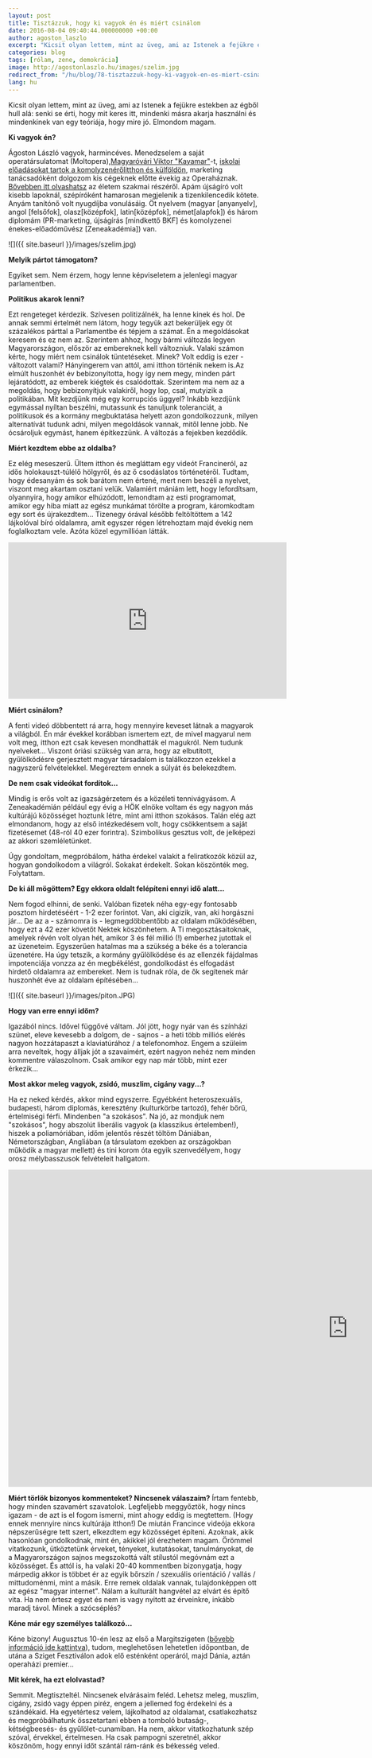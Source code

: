 ```yaml
---
layout: post
title: Tisztázzuk, hogy ki vagyok én és miért csinálom
date: 2016-08-04 09:40:44.000000000 +00:00
author: agoston_laszlo
excerpt: "Kicsit olyan lettem, mint az üveg, ami az Istenek a fejükre estekben az égből hull alá: senki se érti, hogy mit keres itt, mindenki másra akarja használni és mindenkinek van egy teóriája, hogy mire jó. Elmondom magam. Ki vagyok én?"
categories: blog
tags: [rólam, zene, demokrácia]
image: http://agostonlaszlo.hu/images/szelim.jpg
redirect_from: "/hu/blog/78-tisztazzuk-hogy-ki-vagyok-en-es-miert-csinalom"
lang: hu
---
```

Kicsit olyan lettem, mint az üveg, ami az Istenek a fejükre estekben az égből hull alá: senki se érti, hogy mit keres itt, mindenki másra akarja használni és mindenkinek van egy teóriája, hogy mire jó. Elmondom magam.

**Ki vagyok én?**

Ágoston László vagyok, harmincéves. Menedzselem a saját operatársulatomat (Moltopera),[Magyaróvári Viktor "Kayamar"](https://hu.wikipedia.org/wiki/Magyar%C3%B3v%C3%A1ri_Viktor)-t, [iskolai előadásokat tartok a komolyzenérőlitthon és külföldön](https://www.youtube.com/watch?v=qyXGO3gvgh0), marketing tanácsadóként dolgozom kis cégeknek előtte évekig az Operaháznak. [Bővebben itt olvashatsz](http://agostonlaszlo.hu/hu/eletrajz) az életem szakmai részéről. Apám újságíró volt kisebb lapoknál, szépíróként hamarosan megjelenik a tizenkilencedik kötete. Anyám tanítónő volt nyugdíjba vonulásáig. Öt nyelvem (magyar [anyanyelv], angol [felsőfok], olasz[középfok], latin[középfok], német[alapfok]) és három diplomám (PR-marketing, újságírás [mindkettő BKF] és komolyzenei énekes-előadóművész [Zeneakadémia]) van.

![]({{ site.baseurl }}/images/szelim.jpg)

**Melyik pártot támogatom?**

Egyiket sem. Nem érzem, hogy lenne képviseletem a jelenlegi magyar parlamentben.

**Politikus akarok lenni?**

Ezt rengeteget kérdezik. Szívesen politizálnék, ha lenne kinek és hol. De annak semmi értelmét nem látom, hogy tegyük azt bekerüljek egy öt százalékos párttal a Parlamentbe és tépjem a számat. Én a megoldásokat keresem és ez nem az. Szerintem ahhoz, hogy bármi változás legyen Magyarországon, először az embereknek kell változniuk. Valaki számon kérte, hogy miért nem csinálok tüntetéseket. Minek? Volt eddig is ezer - változott valami? Hányingerem van attól, ami itthon történik nekem is.Az elmúlt huszonhét év bebizonyította, hogy így nem megy, minden párt lejáratódott, az emberek kiégtek és csalódottak. Szerintem ma nem az a megoldás, hogy bebizonyítjuk valakiről, hogy lop, csal, mutyizik a politikában. Mit kezdjünk még egy korrupciós üggyel? Inkább kezdjünk egymással nyíltan beszélni, mutassunk és tanuljunk toleranciát, a politikusok és a kormány megbuktatása helyett azon gondolkozzunk, milyen alternatívát tudunk adni, milyen megoldások vannak, mitől lenne jobb. Ne ócsároljuk egymást, hanem építkezzünk. A változás a fejekben kezdődik.

**Miért kezdtem ebbe az oldalba?**

Ez elég meseszerű. Ültem itthon és megláttam egy videót Francineról, az idős holokauszt-túlélő hölgyről, és az ő csodáslatos történetéről. Tudtam, hogy édesanyám és sok barátom nem értené, mert nem beszéli a nyelvet, viszont meg akartam osztani velük. Valamiért mániám lett, hogy lefordítsam, olyannyira, hogy amikor elhúzódott, lemondtam az esti programomat, amikor egy hiba miatt az egész munkámat törölte a program, káromkodtam egy sort és újrakezdtem... Tizenegy órával később feltöltöttem a 142 lájkolóval bíró oldalamra, amit egyszer régen létrehoztam majd évekig nem foglalkoztam vele. Azóta közel egymillióan látták.

<iframe src="https://www.facebook.com/plugins/video.php?href=https%3A%2F%2Fwww.facebook.com%2Fagostonlaszloartist%2Fvideos%2F806952686075498%2F&show_text=0&width=560" width="560" height="315" style="border:none;overflow:hidden" scrolling="no" frameborder="0" allowTransparency="true" allowFullScreen="true"></iframe>

**Miért csinálom?**

A fenti videó döbbentett rá arra, hogy mennyire keveset látnak a magyarok a világból. Én már évekkel korábban ismertem ezt, de mivel magyarul nem volt meg, itthon ezt csak kevesen mondhatták el magukról. Nem tudunk nyelveket... Viszont óriási szükség van arra, hogy az elbutított, gyűlölködésre gerjesztett magyar társadalom is találkozzon ezekkel a nagyszerű felvételekkel. Megéreztem ennek a súlyát és belekezdtem.

**De nem csak videókat fordítok...**

Mindig is erős volt az igazságérzetem és a közéleti tennivágyásom. A Zeneakadémián például egy évig a HÖK elnöke voltam és egy nagyon más kultúrájú közösséget hoztunk létre, mint ami itthon szokásos. Talán elég azt elmondanom, hogy az első intézkedésem volt, hogy csökkentsem a saját fizetésemet (48-ról 40 ezer forintra). Szimbolikus gesztus volt, de jelképezi az akkori szemléletünket.

Úgy gondoltam, megpróbálom, hátha érdekel valakit a feliratkozók közül az, hogyan gondolkodom a világról. Sokakat érdekelt. Sokan köszönték meg. Folytattam.

**De ki áll mögöttem? Egy ekkora oldalt felépíteni ennyi idő alatt...**

Nem fogod elhinni, de senki. Valóban fizetek néha egy-egy fontosabb posztom hirdetéséért - 1-2 ezer forintot. Van, aki cigizik, van, aki horgászni jár... De az a - számomra is - legmegdöbbentőbb az oldalam működésében, hogy ezt a 42 ezer követőt Nektek köszönhetem. A Ti megosztásaitoknak, amelyek révén volt olyan hét, amikor 3 és fél millió (!) emberhez jutottak el az üzeneteim. Egyszerűen hatalmas ma a szükség a béke és a tolerancia üzenetére. Ha úgy tetszik, a kormány gyűlölködése és az ellenzék fájdalmas impotenciája vonzza az én megbékélést, gondolkodást és elfogadást hirdető oldalamra az embereket. Nem is tudnak róla, de ők segítenek már huszonhét éve az oldalam építésében...

![]({{ site.baseurl }}/images/piton.JPG)

**Hogy van erre ennyi időm?**

Igazából nincs. Idővel függővé váltam. Jól jött, hogy nyár van és színházi szünet, eleve kevesebb a dolgom, de - sajnos - a heti több milliós elérés nagyon hozzátapaszt a klaviatúrához / a telefonomhoz. Engem a szüleim arra neveltek, hogy álljak jót a szavaimért, ezért nagyon nehéz nem minden kommentre válaszolnom. Csak amikor egy nap már több, mint ezer érkezik...

**Most akkor meleg vagyok, zsidó, muszlim, cigány vagy...?**

Ha ez neked kérdés, akkor mind egyszerre. Egyébként heteroszexuális, budapesti, három diplomás, keresztény (kulturkörbe tartozó), fehér bőrű, értelmiségi férfi. Mindenben "a szokásos". Na jó, az mondjuk nem "szokásos", hogy abszolút liberális vagyok (a klasszikus értelemben!), hiszek a poliamóriában, időm jelentős részét töltöm Dániában, Németországban, Angliában (a társulatom ezekben az országokban működik a magyar mellett) és tini korom óta egyik szenvedélyem, hogy orosz mélybasszusok felvételeit hallgatom.

<iframe width="1366" height="638" src="https://www.youtube.com/embed/_3TjfUFXJZQ" frameborder="0" allowfullscreen></iframe>

**Miért törlök bizonyos kommenteket? Nincsenek válaszaim?**
Írtam fentebb, hogy minden szavamért szavatolok. Legfeljebb meggyőztök, hogy nincs igazam - de azt is el fogom ismerni, mint ahogy eddig is megtettem. (Hogy ennek mennyire nincs kultúrája itthon!) De miután Francince videója ekkora népszerűségre tett szert, elkezdtem egy közösséget építeni. Azoknak, akik hasonlóan gondolkodnak, mint én, akikkel jól érezhetem magam. Örömmel vitatkozunk, ütköztetünk érveket, tényeket, kutatásokat, tanulmányokat, de a Magyarországon sajnos megszokottá vált stílustól megóvnám ezt a közösséget. És attól is, ha valaki 20-40 kommentben bizonygatja, hogy márpedig akkor is többet ér az egyik bőrszín / szexuális orientáció / vallás / mittudoménmi, mint a másik. Erre remek oldalak vannak, tulajdonképpen ott az egész "magyar internet". Nálam a kulturált hangvétel az elvárt és építő vita. Ha nem értesz egyet és nem is vagy nyitott az érveinkre, inkább maradj távol. Minek a szócséplés?

**Kéne már egy személyes találkozó...**

Kéne bizony! Augusztus 10-én lesz az első a Margitszigeten ([bővebb információ ide kattintva](https://www.facebook.com/events/1158783480861162/)), tudom, meglehetősen lehetetlen időpontban, de utána a Sziget Fesztiválon adok elő esténként operáról, majd Dánia, aztán operaházi premier...

**Mit kérek, ha ezt elolvastad?**

Semmit. Megtiszteltél. Nincsenek elvárásaim feléd. Lehetsz meleg, muszlim, cigány, zsidó vagy éppen piréz, engem a jellemed fog érdekelni és a szándékaid. Ha egyetértesz velem, lájkolhatod az oldalamat, csatlakozhatsz és megpróbálhatunk összetartani ebben a tomboló butaság-, kétségbeesés- és gyűlölet-cunamiban. Ha nem, akkor vitatkozhatunk szép szóval, érvekkel, értelmesen. Ha csak pampogni szeretnél, akkor köszönöm, hogy ennyi időt szántál rám-ránk és békesség veled.
